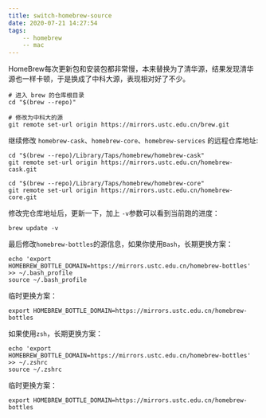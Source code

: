 ```yaml
---
title: switch-homebrew-source
date: 2020-07-21 14:27:54
tags:
    -- homebrew
    -- mac
---
```


HomeBrew每次更新包和安装包都非常慢，本来替换为了清华源，结果发现清华源也一样卡顿，于是换成了中科大源，表现相对好了不少。

```shell
# 进入 brew 的仓库根目录
cd "$(brew --repo)"

# 修改为中科大的源
git remote set-url origin https://mirrors.ustc.edu.cn/brew.git

```

继续修改 `homebrew-cask`、`homebrew-core`、`homebrew-services` 的远程仓库地址:

```shell
cd "$(brew --repo)/Library/Taps/homebrew/homebrew-cask"
git remote set-url origin https://mirrors.ustc.edu.cn/homebrew-cask.git

cd "$(brew --repo)/Library/Taps/homebrew/homebrew-core"
git remote set-url origin https://mirrors.ustc.edu.cn/homebrew-core.git
```

修改完仓库地址后，更新一下，加上 `-v`参数可以看到当前跑的进度：

```shell
brew update -v
```

最后修改`homebrew-bottles`的源信息，如果你使用`Bash`，长期更换方案：

```shell
echo 'export HOMEBREW_BOTTLE_DOMAIN=https://mirrors.ustc.edu.cn/homebrew-bottles' >> ~/.bash_profile
source ~/.bash_profile
```

临时更换方案：

```shell
export HOMEBREW_BOTTLE_DOMAIN=https://mirrors.ustc.edu.cn/homebrew-bottles
```

如果使用`zsh`，长期更换方案：

```shell
echo 'export HOMEBREW_BOTTLE_DOMAIN=https://mirrors.ustc.edu.cn/homebrew-bottles' >> ~/.zshrc
source ~/.zshrc
```

临时更换方案：

```shell
export HOMEBREW_BOTTLE_DOMAIN=https://mirrors.ustc.edu.cn/homebrew-bottles
```
